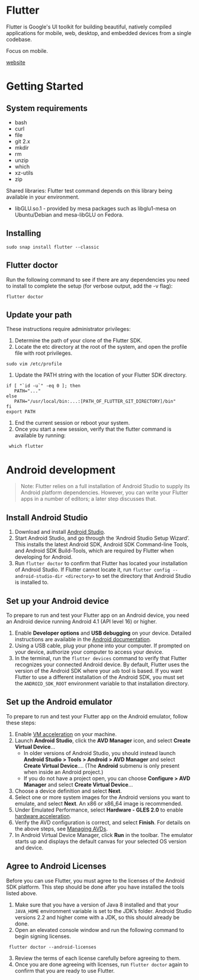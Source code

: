 # Flutter

Flutter is Google's UI toolkit for building beautiful, natively compiled applications for mobile, web, desktop, and embedded devices from a single codebase.

Focus on mobile.

[website](https://flutter.dev/)

# Getting Started

## System requirements

- bash
- curl
- file
- git 2.x
- mkdir
- rm
- unzip
- which
- xz-utils
- zip

Shared libraries: Flutter test command depends on this library being available in your environment.
- libGLU.so.1 - provided by mesa packages such as libglu1-mesa on Ubuntu/Debian and mesa-libGLU on Fedora.


## Installing

```term
sudo snap install flutter --classic
```

## Flutter doctor
Run the following command to see if there are any dependencies you need to install to complete the setup (for verbose output, add the -v flag):

```term
flutter doctor
```

## Update your path

These instructions require administrator privileges:

1. Determine the path of your clone of the Flutter SDK.
1. Locate the etc directory at the root of the system, and open the profile file with root privileges.
```term
sudo vim /etc/profile
```
1. Update the PATH string with the location of your Flutter SDK directory.
```term
if [ "`id -u`" -eq 0 ]; then
   PATH="..."
else
   PATH="/usr/local/bin:...:[PATH_OF_FLUTTER_GIT_DIRECTORY]/bin"
fi
export PATH
```
1. End the current session or reboot your system.
1. Once you start a new session, verify that the flutter command is available by running:
```term
 which flutter
```

# Android development

> Note: Flutter relies on a full installation of Android Studio to supply its Android platform dependencies. However, you can write your Flutter apps in a number of editors; a later step discusses that.

## Install Android Studio

1. Download and install [Android Studio](https://developer.android.com/studio).
1. Start Android Studio, and go through the ‘Android Studio Setup Wizard’. This installs the latest Android SDK, Android SDK Command-line Tools, and Android SDK Build-Tools, which are required by Flutter when developing for Android.
1. Run `flutter doctor` to confirm that Flutter has located your installation of Android Studio. If Flutter cannot locate it, run `flutter config --android-studio-dir <directory>` to set the directory that Android Studio is installed to.

## Set up your Android device

To prepare to run and test your Flutter app on an Android device, you need an Android device running Android 4.1 (API level 16) or higher.

1. Enable **Developer options** and **USB debugging** on your device. Detailed instructions are available in the [Android documentation](https://developer.android.com/studio/debug/dev-options).
1. Using a USB cable, plug your phone into your computer. If prompted on your device, authorize your computer to access your device.
1. In the terminal, run the `flutter devices` command to verify that Flutter recognizes your connected Android device. By default, Flutter uses the version of the Android SDK where your `adb` tool is based. If you want Flutter to use a different installation of the Android SDK, you must set the `ANDROID_SDK_ROOT` environment variable to that installation directory.

## Set up the Android emulator

To prepare to run and test your Flutter app on the Android emulator, follow these steps:

1. Enable [VM acceleration](https://developer.android.com/studio/run/emulator-acceleration) on your machine.
1. Launch **Android Studio**, click the **AVD Manager** icon, and select **Create Virtual Device**…
	- In older versions of Android Studio, you should instead launch **Android Studio > Tools > Android > AVD Manager** and select **Create Virtual Device**…. (The **Android** submenu is only present when inside an Android project.)
	- If you do not have a project open, you can choose **Configure > AVD Manager** and select **Create Virtual Device**…
1. Choose a device definition and select **Next**.
1. Select one or more system images for the Android versions you want to emulate, and select **Next**. An x86 or x86_64 image is recommended.
1. Under Emulated Performance, select **Hardware - GLES 2.0** to enable [hardware acceleration](https://developer.android.com/studio/run/emulator-acceleration).
1. Verify the AVD configuration is correct, and select **Finish**.
For details on the above steps, see [Managing AVDs](https://developer.android.com/studio/run/managing-avds).
1. In Android Virtual Device Manager, click **Run** in the toolbar. The emulator starts up and displays the default canvas for your selected OS version and device.

## Agree to Android Licenses

Before you can use Flutter, you must agree to the licenses of the Android SDK platform. This step should be done after you have installed the tools listed above.

1. Make sure that you have a version of Java 8 installed and that your `JAVA_HOME` environment variable is set to the JDK’s folder.
	Android Studio versions 2.2 and higher come with a JDK, so this should already be done.
2. Open an elevated console window and run the following command to begin signing licenses.
```term
 flutter doctor --android-licenses
```
3. Review the terms of each license carefully before agreeing to them.
4. Once you are done agreeing with licenses, run `flutter doctor` again to confirm that you are ready to use Flutter.


